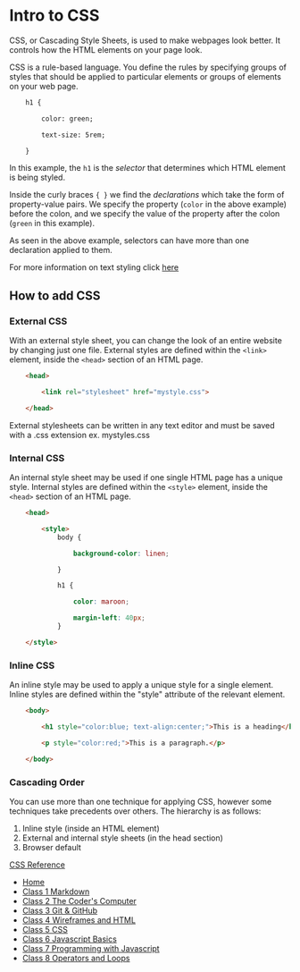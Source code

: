 # Intro to CSS

CSS, or Cascading Style Sheets, is used to make webpages look better. It controls how the HTML elements on your page look.

CSS is a rule-based language. You define the rules by specifying groups of styles that should be applied to particular elements or groups of elements on your web page.

```html
    h1 {

        color: green;

        text-size: 5rem;

    }
```

In this example, the `h1` is the *selector* that determines which HTML element is being styled.

Inside the curly braces `{ }` we find the *declarations* which take the form of property-value pairs. We specify the property (`color` in the above example) before the colon, and we specify the value of the property after the colon (`green` in this example).

As seen in the above example, selectors can have more than one declaration applied to them.

For more information on text styling click [here](https://developer.mozilla.org/en-US/docs/Learn/CSS/Styling_text)

## How to add CSS

### External CSS

With an external style sheet, you can change the look of an entire website by changing just one file. External styles are defined within the `<link>` element, inside the `<head>` section of an HTML page.

```html
    <head>

        <link rel="stylesheet" href="mystyle.css">

    </head>
```

External stylesheets can be written in any text editor and must be saved with a .css extension ex. mystyles.css

### Internal CSS

An internal style sheet may be used if one single HTML page has a unique style. Internal styles are defined within the `<style>` element, inside the `<head>` section of an HTML page.

```html
    <head>

        <style>
            body {

                background-color: linen;

            }

            h1 {

                color: maroon;

                margin-left: 40px;
            }

    </style>
```

### Inline CSS

An inline style may be used to apply a unique style for a single element. Inline styles are defined within the "style" attribute of the relevant element.

```html
    <body>

        <h1 style="color:blue; text-align:center;">This is a heading</h1>

        <p style="color:red;">This is a paragraph.</p>

    </body>
```

### Cascading Order

You can use more than one technique for applying CSS, however some techniques take precedents over others. The hierarchy is as follows:

1. Inline style (inside an HTML element)
2. External and internal style sheets (in the head section)
3. Browser default

[CSS Reference](https://developer.mozilla.org/en-US/docs/Web/CSS/Reference)

- [Home](README.md)
- [Class 1 Markdown](class1.md)
- [Class 2 The Coder's Computer](class2.md)
- [Class 3 Git & GitHub](class3.md)
- [Class 4 Wireframes and HTML](class4.md)
- [Class 5 CSS](class5.md)
- [Class 6 Javascript Basics](class6.md)
- [Class 7 Programming with Javascript](class7.md)
- [Class 8 Operators and Loops](class8.md)
